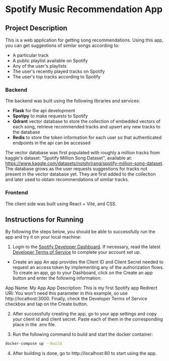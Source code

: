 # Spotify Music Recommendation App

## Project Description

This is a web application for getting song recommendations. Using this app, you can get suggestions of similar songs according to:

* A particular track
* A public playlist available on Spotify
* Any of the user's playlists
* The user's recently played tracks on Spotify
* The user's top tracks according to Spotify

### Backend 

The backend was built using the following libraries and services: 

* **Flask** for the api development
* **Spotipy** to make requests to Spotify
* **Qdrant** vector database to store the collection of embedded vectors of each song, retrieve recommended tracks and upsert any new tracks to the database
* **Redis** to store the token information for each user so that authenticated endpoints in the api can be accessed

The vector database was first populated with roughly a million tracks from kaggle's dataset: "Spotify Million Song Dataset", available at: https://www.kaggle.com/datasets/notshrirang/spotify-million-song-dataset. The database grows as the user requests suggestions for tracks not present in the vector database yet. They are first added to the collection and later used to obtain recommendations of similar tracks.

### Frontend

The client side was built using React + Vite, and CSS.  

## Instructions for Running 

By following the steps below, you should be able to successfully run the app and try it on your local machine:

1. Login to the [Spotify Developer Dashboard](https://developer.spotify.com/dashboard). If necessary, read the latest [Developer Terms of Service](https://developer.spotify.com/terms) to complete your account set up.

* Create an app
An app provides the Client ID and Client Secret needed to request an access token by implementing any of the authorization flows. To create an app, go to your Dashboard, click on the Create an app button and enter the following information:

App Name: My App
App Description: This is my first Spotify app
Redirect URI: You won't need this parameter in this example, so use http://localhost:3000.
Finally, check the Developer Terms of Service checkbox and tap on the Create button.

2. After successfully creating the app, go to your app settings and copy your client id and client secret. Paste each of them in the corresponding place in the .env file.

3. Run the following command to build and start the docker container:

```bash
docker-compose up --build
```
4. After building is done, go to http://localhost:80 to start using the app.



